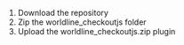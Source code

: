 1. Download the repository
2. Zip the worldline_checkoutjs folder
3. Upload the worldline_checkoutjs.zip plugin